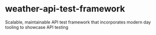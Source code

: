 # weather-api-test-framework
Scalable, maintainable API test framework that incorporates modern day tooling to showcase API testing
